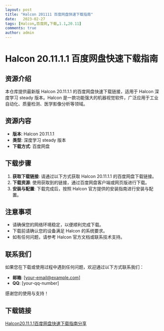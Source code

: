 ```yaml
---
layout: post
title: "Halcon 201111 百度网盘快速下载指南"
date:   2023-02-27
tags: [Halcon,百度网,下载,1.1,20.11]
comments: true
author: admin
---
```

# Halcon 20.11.1.1 百度网盘快速下载指南

## 资源介绍

本仓库提供最新版 Halcon 20.11.1.1 的百度网盘快速下载链接，适用于 Halcon 深度学习 steady 版本。Halcon 是一款功能强大的机器视觉软件，广泛应用于工业自动化、质量检测、医学影像分析等领域。

## 资源内容

- **版本**: Halcon 20.11.1.1
- **类型**: 深度学习 steady 版本
- **下载方式**: 百度网盘

## 下载步骤

1. **获取下载链接**: 请通过以下方式获取 Halcon 20.11.1.1 的百度网盘下载链接。
2. **下载资源**: 使用获取到的链接，通过百度网盘客户端或网页版进行下载。
3. **安装与配置**: 下载完成后，按照 Halcon 官方提供的安装指南进行安装与配置。

## 注意事项

- 请确保您的网络环境稳定，以便顺利完成下载。
- 下载前请确认您的设备满足 Halcon 的系统要求。
- 如有任何问题，请参考 Halcon 官方文档或联系技术支持。

## 联系我们

如果您在下载或使用过程中遇到任何问题，欢迎通过以下方式联系我们：

- **邮箱**: [your-email@example.com]
- **QQ**: [your-qq-number]

感谢您的使用与支持！

## 下载链接

[Halcon20.11.1.1百度网盘快速下载指南分享](https://pan.quark.cn/s/a3c0dc5c30a0)